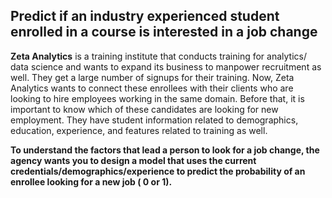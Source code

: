 ## Predict if an industry experienced student enrolled in a course is interested in a job change

__Zeta Analytics__ is a training institute that conducts training for analytics/ data science and wants to expand its business to manpower recruitment as well. 
They get a large number of signups for their training. Now, Zeta Analytics wants to connect these enrollees with their clients who are looking to hire employees working in the same domain. Before that, it is important to know which of these candidates are looking for new employment. They have student information related to demographics, education, experience, and features related to training as well.

__To understand the factors that lead a person to look for a job change, the agency wants you to design a model that uses the current credentials/demographics/experience to predict the probability of an enrollee looking for a new job ( 0 or 1).__
